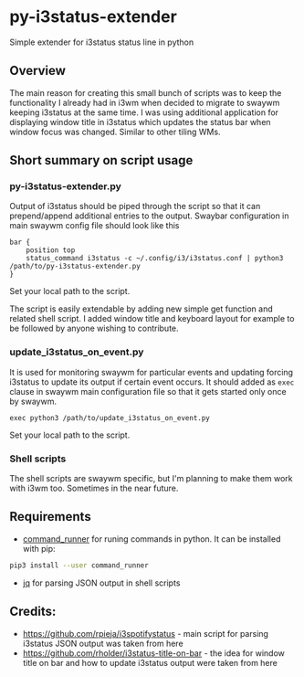 # py-i3status-extender
Simple extender for i3status status line in python

## Overview
The main reason for creating this small bunch of scripts was to keep the functionality I already had in i3wm when decided to migrate to swaywm keeping i3status at the same time. I was using additional application for displaying window title in i3status which updates the status bar when window focus was changed. Similar to other tiling WMs.


## Short summary on script usage

### py-i3status-extender.py
Output of i3status should be piped through the script so that it can prepend/append additional entries to the output. Swaybar configuration in main swaywm config file should look like this
```
bar {
    position top
    status_command i3status -c ~/.config/i3/i3status.conf | python3 /path/to/py-i3status-extender.py
}
```
Set your local path to the script.

The script is easily extendable by adding new simple get function and related shell script. I added window title and keyboard layout for example to be followed by anyone wishing to contribute.

### update_i3status_on_event.py
It is used for monitoring swaywm for particular events and updating forcing i3status to update its output if certain event occurs. It should added as `exec` clause in swaywm main configuration file so that it gets started only once by swaywm.
```
exec python3 /path/to/update_i3status_on_event.py
```
Set your local path to the script.

### Shell scripts
The shell scripts are swaywm specific, but I'm planning to make them work with i3wm too. Sometimes in the near future.

## Requirements
* [command_runner](https://github.com/netinvent/command_runner) for runing commands in python. It can be installed with pip:
```bash
pip3 install --user command_runner
```
* [jq](https://jqlang.github.io/jq/) for parsing JSON output in shell scripts


## Credits:
* https://github.com/rpieja/i3spotifystatus - main script for parsing i3status JSON output was taken from here
* https://github.com/rholder/i3status-title-on-bar - the idea for window title on bar and how to update i3status output were taken from here
